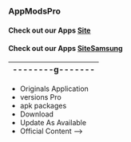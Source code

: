 ### AppModsPro 
#### Check out our Apps [Site](https://github.com/Gustavo112603/seal/releases/tag/Seal)
#### Check out our Apps [SiteSamsung](https://github.com/Gustavo112603/seal/releases/tag/Samsung)

|--------g-------|
|-----------------|






- Originals Application 
- versions Pro
- apk packages
- Download 
- Update As Available 
- Official Content 
-->
